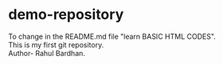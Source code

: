 # demo-repository
To change in the README.md file "learn BASIC HTML CODES".
<br>
This is my first git repository.
<br>
Author- Rahul Bardhan.

